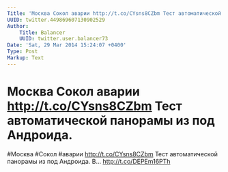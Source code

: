 ```yaml
---
Title: 'Москва Сокол аварии http://t.co/CYsns8CZbm Тест автоматической  панорамы из под Андроида.'
UUID: twitter.449869607130902529
Author:
    Title: Balancer
    UUID: twitter.user.balancer73
Date: 'Sat, 29 Mar 2014 15:24:07 +0400'
Type: Post
Markup: Text
---
```


# Москва Сокол аварии http://t.co/CYsns8CZbm Тест автоматической  панорамы из под Андроида.

#Москва #Сокол #аварии http://t.co/CYsns8CZbm
Тест автоматической  панорамы из под Андроида. В…
http://t.co/DEPEm16PTh